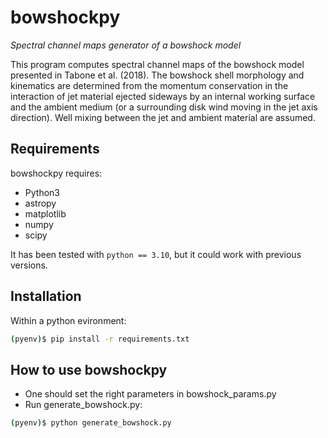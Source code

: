 # bowshockpy

*Spectral channel maps generator of a bowshock model*

This program computes spectral channel maps of the bowshock model presented in Tabone et al. (2018). The bowshock shell morphology and kinematics are determined from the momentum conservation in the interaction of jet material ejected sideways by an internal working surface and the ambient medium (or a surrounding disk wind moving in the jet axis direction). Well mixing between the jet and ambient material are assumed.

## Requirements
bowshockpy requires:

* Python3 
* astropy
* matplotlib
* numpy
* scipy 

It has been tested with `python == 3.10`, but it could work with previous versions.

## Installation

Within a python evironment:

```bash
(pyenv)$ pip install -r requirements.txt
```

## How to use bowshockpy

- One should set the right parameters in bowshock_params.py
- Run generate_bowshock.py:
 ```bash
 (pyenv)$ python generate_bowshock.py
 ```

